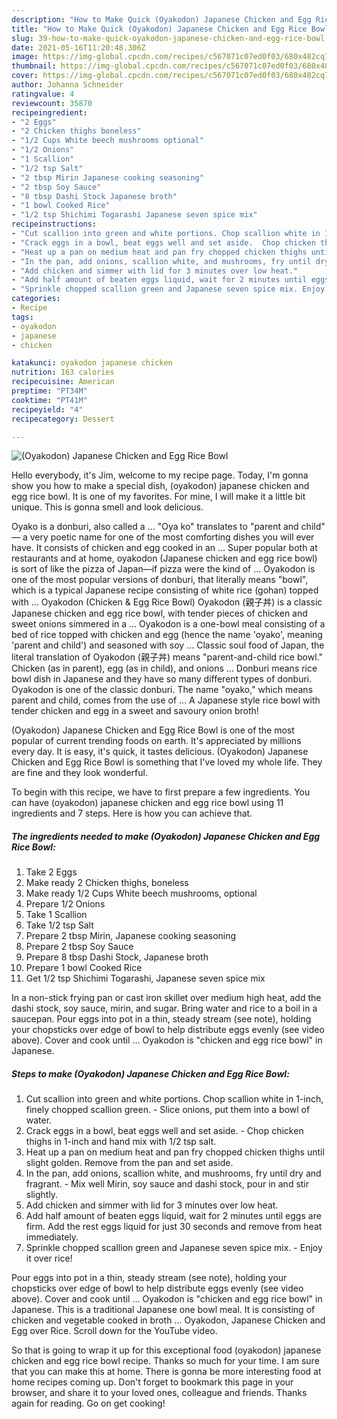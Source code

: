 ```yaml
---
description: "How to Make Quick (Oyakodon) Japanese Chicken and Egg Rice Bowl"
title: "How to Make Quick (Oyakodon) Japanese Chicken and Egg Rice Bowl"
slug: 39-how-to-make-quick-oyakodon-japanese-chicken-and-egg-rice-bowl
date: 2021-05-16T11:20:48.306Z
image: https://img-global.cpcdn.com/recipes/c567071c07ed0f03/680x482cq70/oyakodon-japanese-chicken-and-egg-rice-bowl-recipe-main-photo.jpg
thumbnail: https://img-global.cpcdn.com/recipes/c567071c07ed0f03/680x482cq70/oyakodon-japanese-chicken-and-egg-rice-bowl-recipe-main-photo.jpg
cover: https://img-global.cpcdn.com/recipes/c567071c07ed0f03/680x482cq70/oyakodon-japanese-chicken-and-egg-rice-bowl-recipe-main-photo.jpg
author: Johanna Schneider
ratingvalue: 4
reviewcount: 35870
recipeingredient:
- "2 Eggs"
- "2 Chicken thighs boneless"
- "1/2 Cups White beech mushrooms optional"
- "1/2 Onions"
- "1 Scallion"
- "1/2 tsp Salt"
- "2 tbsp Mirin Japanese cooking seasoning"
- "2 tbsp Soy Sauce"
- "8 tbsp Dashi Stock Japanese broth"
- "1 bowl Cooked Rice"
- "1/2 tsp Shichimi Togarashi Japanese seven spice mix"
recipeinstructions:
- "Cut scallion into green and white portions. Chop scallion white in 1-inch, finely chopped scallion green. Slice onions, put them into a bowl of water."
- "Crack eggs in a bowl, beat eggs well and set aside.  Chop chicken thighs in 1-inch and hand mix with 1/2 tsp salt."
- "Heat up a pan on medium heat and pan fry chopped chicken thighs until slight golden. Remove from the pan and set aside."
- "In the pan, add onions, scallion white, and mushrooms, fry until dry and fragrant.  Mix well Mirin, soy sauce and dashi stock, pour in and stir slightly."
- "Add chicken and simmer with lid for 3 minutes over low heat."
- "Add half amount of beaten eggs liquid, wait for 2 minutes until eggs are firm. Add the rest eggs liquid for just 30 seconds and remove from heat immediately."
- "Sprinkle chopped scallion green and Japanese seven spice mix. Enjoy it over rice!"
categories:
- Recipe
tags:
- oyakodon
- japanese
- chicken

katakunci: oyakodon japanese chicken 
nutrition: 163 calories
recipecuisine: American
preptime: "PT34M"
cooktime: "PT41M"
recipeyield: "4"
recipecategory: Dessert

---
```



![(Oyakodon) Japanese Chicken and Egg Rice Bowl](https://img-global.cpcdn.com/recipes/c567071c07ed0f03/680x482cq70/oyakodon-japanese-chicken-and-egg-rice-bowl-recipe-main-photo.jpg)

Hello everybody, it's Jim, welcome to my recipe page. Today, I'm gonna show you how to make a special dish, (oyakodon) japanese chicken and egg rice bowl. It is one of my favorites. For mine, I will make it a little bit unique. This is gonna smell and look delicious.

Oyako is a donburi, also called a … &#34;Oya ko&#34; translates to &#34;parent and child&#34; — a very poetic name for one of the most comforting dishes you will ever have. It consists of chicken and egg cooked in an … Super popular both at restaurants and at home, oyakodon (Japanese chicken and egg rice bowl) is sort of like the pizza of Japan—if pizza were the kind of … Oyakodon is one of the most popular versions of donburi, that literally means &#34;bowl&#34;, which is a typical Japanese recipe consisting of white rice (gohan) topped with … Oyakodon (Chicken &amp; Egg Rice Bowl) Oyakodon (親子丼) is a classic Japanese chicken and egg rice bowl, with tender pieces of chicken and sweet onions simmered in a … Oyakodon is a one-bowl meal consisting of a bed of rice topped with chicken and egg (hence the name &#39;oyako&#39;, meaning &#39;parent and child&#39;) and seasoned with soy … Classic soul food of Japan, the literal translation of Oyakodon (親子丼) means &#34;parent-and-child rice bowl.&#34; Chicken (as in parent), egg (as in child), and onions … Donburi means rice bowl dish in Japanese and they have so many different types of donburi. Oyakodon is one of the classic donburi. The name &#34;oyako,&#34; which means parent and child, comes from the use of … A Japanese style rice bowl with tender chicken and egg in a sweet and savoury onion broth!

(Oyakodon) Japanese Chicken and Egg Rice Bowl is one of the most popular of current trending foods on earth. It's appreciated by millions every day. It is easy, it's quick, it tastes delicious. (Oyakodon) Japanese Chicken and Egg Rice Bowl is something that I've loved my whole life. They are fine and they look wonderful.


To begin with this recipe, we have to first prepare a few ingredients. You can have (oyakodon) japanese chicken and egg rice bowl using 11 ingredients and 7 steps. Here is how you can achieve that.

<!--inarticleads1-->

##### The ingredients needed to make (Oyakodon) Japanese Chicken and Egg Rice Bowl:

1. Take 2 Eggs
1. Make ready 2 Chicken thighs, boneless
1. Make ready 1/2 Cups White beech mushrooms, optional
1. Prepare 1/2 Onions
1. Take 1 Scallion
1. Take 1/2 tsp Salt
1. Prepare 2 tbsp Mirin, Japanese cooking seasoning
1. Prepare 2 tbsp Soy Sauce
1. Prepare 8 tbsp Dashi Stock, Japanese broth
1. Prepare 1 bowl Cooked Rice
1. Get 1/2 tsp Shichimi Togarashi, Japanese seven spice mix


In a non-stick frying pan or cast iron skillet over medium high heat, add the dashi stock, soy sauce, mirin, and sugar. Bring water and rice to a boil in a saucepan. Pour eggs into pot in a thin, steady stream (see note), holding your chopsticks over edge of bowl to help distribute eggs evenly (see video above). Cover and cook until … Oyakodon is &#34;chicken and egg rice bowl&#34; in Japanese. 

<!--inarticleads2-->

##### Steps to make (Oyakodon) Japanese Chicken and Egg Rice Bowl:

1. Cut scallion into green and white portions. Chop scallion white in 1-inch, finely chopped scallion green. - Slice onions, put them into a bowl of water.
1. Crack eggs in a bowl, beat eggs well and set aside.  - Chop chicken thighs in 1-inch and hand mix with 1/2 tsp salt.
1. Heat up a pan on medium heat and pan fry chopped chicken thighs until slight golden. Remove from the pan and set aside.
1. In the pan, add onions, scallion white, and mushrooms, fry until dry and fragrant.  - Mix well Mirin, soy sauce and dashi stock, pour in and stir slightly.
1. Add chicken and simmer with lid for 3 minutes over low heat.
1. Add half amount of beaten eggs liquid, wait for 2 minutes until eggs are firm. Add the rest eggs liquid for just 30 seconds and remove from heat immediately.
1. Sprinkle chopped scallion green and Japanese seven spice mix. - Enjoy it over rice!


Pour eggs into pot in a thin, steady stream (see note), holding your chopsticks over edge of bowl to help distribute eggs evenly (see video above). Cover and cook until … Oyakodon is &#34;chicken and egg rice bowl&#34; in Japanese. This is a traditional Japanese one bowl meal. It is consisting of chicken and vegetable cooked in broth … Oyakodon, Japanese Chicken and Egg over Rice. Scroll down for the YouTube video. 

So that is going to wrap it up for this exceptional food (oyakodon) japanese chicken and egg rice bowl recipe. Thanks so much for your time. I am sure that you can make this at home. There is gonna be more interesting food at home recipes coming up. Don't forget to bookmark this page in your browser, and share it to your loved ones, colleague and friends. Thanks again for reading. Go on get cooking!
